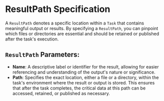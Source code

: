 # ResultPath Specification

A `ResultPath` denotes a specific location within a `Task` that contains meaningful output or results. By specifying a `ResultPath`, you can pinpoint which files or directories are essential and should be retained or published after the task's execution.

## `ResultPath` Parameters:

* **Name**: A descriptive label or identifier for the result, allowing for easier referencing and understanding of the output's nature or significance.
* **Path**: Specifies the exact location, either a file or a directory, within the task's environment where the result or output is stored. This ensures that after the task completes, the critical data at this path can be accessed, retained, or published as necessary.

